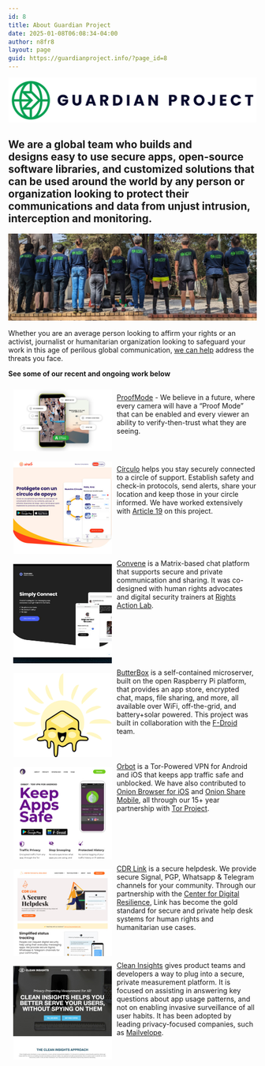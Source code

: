 ```yaml
---
id: 8
title: About Guardian Project 
date: 2025-01-08T06:08:34-04:00
author: n8fr8
layout: page
guid: https://guardianproject.info/?page_id=8
---
```


![logo](Wordmark/Guardian_Project_Horizontal_Logo_Full_Color@2x.png)

## **We are a global team who builds and designs easy to use secure apps, open-source software libraries, and customized solutions that can be used around the world by any person or organization looking to protect their communications and data from unjust intrusion, interception and monitoring.**

[![GP Team](gpteam.jpg)](/story/)

Whether you are an average person looking to affirm your rights or an activist, journalist or humanitarian organization looking to safeguard your work in this age of perilous global communication, [we can help](/contact/) address the threats you face.

**See some of our recent and ongoing work below**

<style>
.caseimage {
width:200px;margin:10px;float:left
}
</style>
<div>
<a href="https://proofmode.org"><img src="projects/proof-feature.png"/ class="caseimage"/></a><br/>
<a href="https://proofmode.org">ProofMode</a> - We believe in a future, where every camera will have a “Proof Mode” that can be enabled and every viewer an ability to verify-then-trust what they are seeing.
</div>
<div style="clear:both;">
<a href="https://encirculo.org"><img src="projects/circulo.jpg" class="caseimage"/></a><br/><a href="https://encirculo.org">Círculo</a> helps you stay securely connected to a circle of support. Establish safety and check-in protocols, send alerts, share your location and keep those in your circle informed. We have worked extensively with <a href="https://www.article19.org/regional-office/mexico-and-central-america/">Article 19</a> on this project.
</div>
<div style="clear:both;">
<a href="https://letsconvene.im"><img src="projects/convene.jpg" class="caseimage"/></a>
<a href="https://letsconvene.im">Convene</a> is a Matrix-based chat platform that supports secure and private communication and sharing. It was co-designed with human rights advocates and digital security trainers at <a href="https://rightsactionlab.org">Rights Action Lab</a>.
</div>
<div style="clear:both;">
<a href="https://likebutter.app"><img src="projects/butterlogo.svg" class="caseimage"/></a>
<a href="https://likebutter.app">ButterBox</a> is a self-contained microserver, built on the open Raspberry Pi platform, that provides an app store, encrypted chat, maps, file sharing, and more, all available over WiFi, off-the-grid, and battery+solar powered. This project was built in collaboration with the <a href="https://f-droid.org">F-Droid</a> team.
</div>

<div style="clear:both;">
<a href="https://orbot.app"><img src="projects/orbot.jpg" class="caseimage"/></a>
<a href="https://orbot.app">Orbot</a> is a Tor-Powered VPN for Android and iOS that keeps app traffic safe and unblocked. We have also contributed to <a href="https://onionbrowser.com">Onion Browser for iOS</a> and <a href="https://onionshare.org">Onion Share Mobile</a>, all through our 15+ year partnership with <a href="https://torproject.org">Tor Project</a>.
</div>

<div style="clear:both;">
<a href="https://digiresilience.org/solutions/link/"><img src="projects/cdr.jpg" class="caseimage"/></a>
<a href="https://digiresilience.org/solutions/link/">CDR Link</a> is a secure helpdesk. We provide secure Signal, PGP, Whatsapp & Telegram channels for your community. Through our partnership with the <a href="https://digiresilience.org">Center for Digital Resilience</a>, Link has become the gold standard for secure and private help desk systems for human rights and humanitarian use cases.
</div>

<div style="clear:both;">

<a href="https://cleaninsights.org"><img src="projects/cleaninsights.jpg" class="caseimage"/></a>

<a href="https://cleaninsights.org">Clean Insights</a> gives product teams and developers a way to plug into a secure, private measurement platform. It is focused on assisting in answering key questions about app usage patterns, and not on enabling invasive surveillance of all user habits. It has been adopted by leading privacy-focused companies, such as <a href="https://mailvelope.com">Mailvelope</a>.
</div>
<div style="clear:both;"></div>
